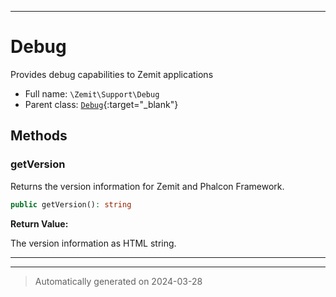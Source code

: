 ***

# Debug

Provides debug capabilities to Zemit applications



* Full name: `\Zemit\Support\Debug`
* Parent class: [`Debug`](https://docs.phalcon.io/latest/api/){:target="_blank"}




## Methods


### getVersion

Returns the version information for Zemit and Phalcon Framework.

```php
public getVersion(): string
```









**Return Value:**

The version information as HTML string.




***


***
> Automatically generated on 2024-03-28
